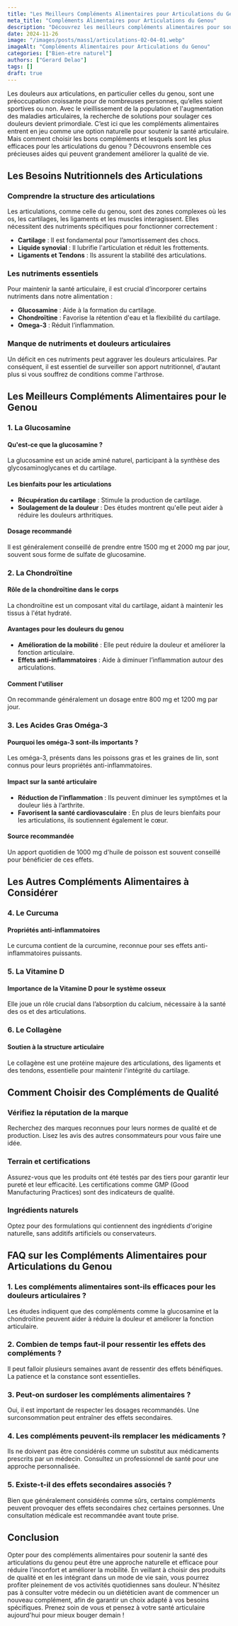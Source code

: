 ```yaml
---
title: "Les Meilleurs Compléments Alimentaires pour Articulations du Genou"
meta_title: "Compléments Alimentaires pour Articulations du Genou"
description: "Découvrez les meilleurs compléments alimentaires pour soulager les douleurs articulaires du genou et améliorer votre mobilité."
date: 2024-11-26
image: "/images/posts/mass1/articulations-02-04-01.webp"
imageAlt: "Compléments Alimentaires pour Articulations du Genou"
categories: ["Bien-etre naturel"]
authors: ["Gerard Delao"]
tags: []
draft: true
---
```


Les douleurs aux articulations, en particulier celles du genou, sont une préoccupation croissante pour de nombreuses personnes, qu’elles soient sportives ou non. Avec le vieillissement de la population et l'augmentation des maladies articulaires, la recherche de solutions pour soulager ces douleurs devient primordiale. C’est ici que les compléments alimentaires entrent en jeu comme une option naturelle pour soutenir la santé articulaire. Mais comment choisir les bons compléments et lesquels sont les plus efficaces pour les articulations du genou ? Découvrons ensemble ces précieuses aides qui peuvent grandement améliorer la qualité de vie.

## Les Besoins Nutritionnels des Articulations

### Comprendre la structure des articulations
Les articulations, comme celle du genou, sont des zones complexes où les os, les cartilages, les ligaments et les muscles interagissent. Elles nécessitent des nutriments spécifiques pour fonctionner correctement :
- **Cartilage** : Il est fondamental pour l’amortissement des chocs.
- **Liquide synovial** : Il lubrifie l'articulation et réduit les frottements.
- **Ligaments et Tendons** : Ils assurent la stabilité des articulations.

### Les nutriments essentiels
Pour maintenir la santé articulaire, il est crucial d’incorporer certains nutriments dans notre alimentation :
- **Glucosamine** : Aide à la formation du cartilage.
- **Chondroïtine** : Favorise la rétention d'eau et la flexibilité du cartilage.
- **Omega-3** : Réduit l’inflammation.

### Manque de nutriments et douleurs articulaires
Un déficit en ces nutriments peut aggraver les douleurs articulaires. Par conséquent, il est essentiel de surveiller son apport nutritionnel, d'autant plus si vous souffrez de conditions comme l'arthrose.

## Les Meilleurs Compléments Alimentaires pour le Genou

### 1. La Glucosamine
#### Qu'est-ce que la glucosamine ?
La glucosamine est un acide aminé naturel, participant à la synthèse des glycosaminoglycanes et du cartilage. 

#### Les bienfaits pour les articulations
- **Récupération du cartilage** : Stimule la production de cartilage.
- **Soulagement de la douleur** : Des études montrent qu'elle peut aider à réduire les douleurs arthritiques.

#### Dosage recommandé
Il est généralement conseillé de prendre entre 1500 mg et 2000 mg par jour, souvent sous forme de sulfate de glucosamine.

### 2. La Chondroïtine
#### Rôle de la chondroïtine dans le corps
La chondroïtine est un composant vital du cartilage, aidant à maintenir les tissus à l'état hydraté.

#### Avantages pour les douleurs du genou
- **Amélioration de la mobilité** : Elle peut réduire la douleur et améliorer la fonction articulaire.
- **Effets anti-inflammatoires** : Aide à diminuer l’inflammation autour des articulations.

#### Comment l'utiliser
On recommande généralement un dosage entre 800 mg et 1200 mg par jour.

### 3. Les Acides Gras Oméga-3
#### Pourquoi les oméga-3 sont-ils importants ?
Les oméga-3, présents dans les poissons gras et les graines de lin, sont connus pour leurs propriétés anti-inflammatoires.

#### Impact sur la santé articulaire
- **Réduction de l'inflammation** : Ils peuvent diminuer les symptômes et la douleur liés à l’arthrite.
- **Favorisent la santé cardiovasculaire** : En plus de leurs bienfaits pour les articulations, ils soutiennent également le cœur.

#### Source recommandée
Un apport quotidien de 1000 mg d'huile de poisson est souvent conseillé pour bénéficier de ces effets.

## Les Autres Compléments Alimentaires à Considérer

### 4. Le Curcuma
#### Propriétés anti-inflammatoires
Le curcuma contient de la curcumine, reconnue pour ses effets anti-inflammatoires puissants.

### 5. La Vitamine D
#### Importance de la Vitamine D pour le système osseux
Elle joue un rôle crucial dans l’absorption du calcium, nécessaire à la santé des os et des articulations.

### 6. Le Collagène
#### Soutien à la structure articulaire
Le collagène est une protéine majeure des articulations, des ligaments et des tendons, essentielle pour maintenir l'intégrité du cartilage.

## Comment Choisir des Compléments de Qualité

### Vérifiez la réputation de la marque
Recherchez des marques reconnues pour leurs normes de qualité et de production. Lisez les avis des autres consommateurs pour vous faire une idée.

### Terrain et certifications
Assurez-vous que les produits ont été testés par des tiers pour garantir leur pureté et leur efficacité. Les certifications comme GMP (Good Manufacturing Practices) sont des indicateurs de qualité.

### Ingrédients naturels
Optez pour des formulations qui contiennent des ingrédients d'origine naturelle, sans additifs artificiels ou conservateurs.

## FAQ sur les Compléments Alimentaires pour Articulations du Genou

### 1. Les compléments alimentaires sont-ils efficaces pour les douleurs articulaires ?
Les études indiquent que des compléments comme la glucosamine et la chondroïtine peuvent aider à réduire la douleur et améliorer la fonction articulaire.

### 2. Combien de temps faut-il pour ressentir les effets des compléments ?
Il peut falloir plusieurs semaines avant de ressentir des effets bénéfiques. La patience et la constance sont essentielles.

### 3. Peut-on surdoser les compléments alimentaires ?
Oui, il est important de respecter les dosages recommandés. Une surconsommation peut entraîner des effets secondaires.

### 4. Les compléments peuvent-ils remplacer les médicaments ?
Ils ne doivent pas être considérés comme un substitut aux médicaments prescrits par un médecin. Consultez un professionnel de santé pour une approche personnalisée.

### 5. Existe-t-il des effets secondaires associés ?
Bien que généralement considérés comme sûrs, certains compléments peuvent provoquer des effets secondaires chez certaines personnes. Une consultation médicale est recommandée avant toute prise.

## Conclusion

Opter pour des compléments alimentaires pour soutenir la santé des articulations du genou peut être une approche naturelle et efficace pour réduire l'inconfort et améliorer la mobilité. En veillant à choisir des produits de qualité et en les intégrant dans un mode de vie sain, vous pourrez profiter pleinement de vos activités quotidiennes sans douleur. N'hésitez pas à consulter votre médecin ou un diététicien avant de commencer un nouveau complément, afin de garantir un choix adapté à vos besoins spécifiques. Prenez soin de vous et pensez à votre santé articulaire aujourd'hui pour mieux bouger demain !

